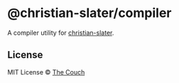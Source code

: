 # @christian-slater/compiler
A compiler utility for [christian-slater](https://github.com/the-couch/christian-slater).

## License
MIT License © [The Couch](https://thecouch.nyc)
